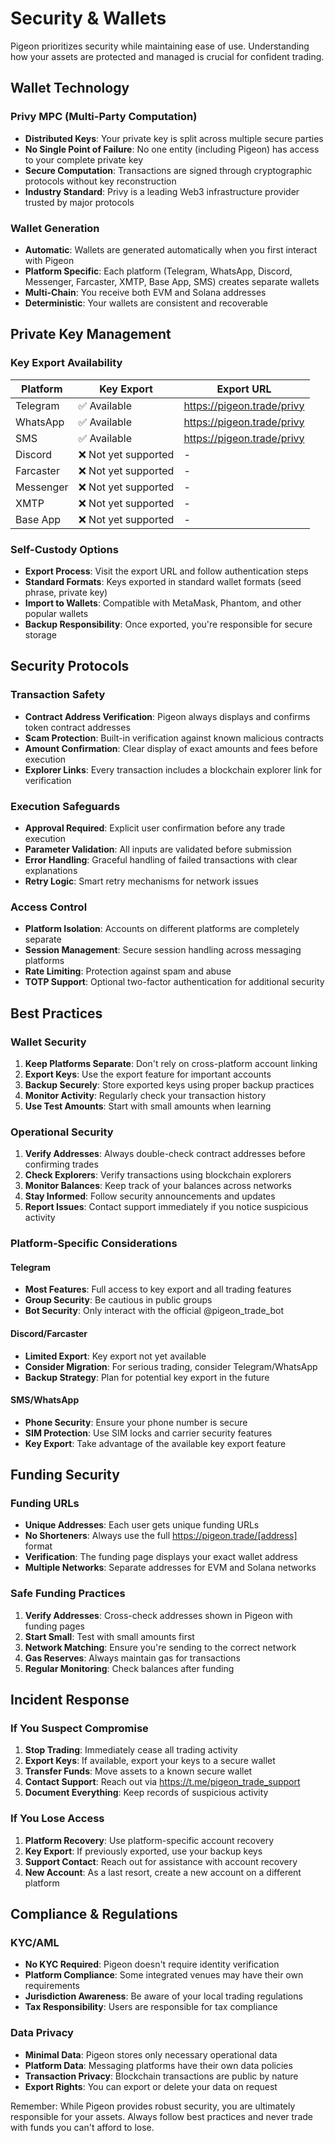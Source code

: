 # Security & Wallets

Pigeon prioritizes security while maintaining ease of use. Understanding how your assets are protected and managed is crucial for confident trading.

## Wallet Technology

### Privy MPC (Multi-Party Computation)

- **Distributed Keys**: Your private key is split across multiple secure parties
- **No Single Point of Failure**: No one entity (including Pigeon) has access to your complete private key
- **Secure Computation**: Transactions are signed through cryptographic protocols without key reconstruction
- **Industry Standard**: Privy is a leading Web3 infrastructure provider trusted by major protocols

### Wallet Generation

- **Automatic**: Wallets are generated automatically when you first interact with Pigeon
- **Platform Specific**: Each platform (Telegram, WhatsApp, Discord, Messenger, Farcaster, XMTP, Base App, SMS) creates separate wallets
- **Multi-Chain**: You receive both EVM and Solana addresses
- **Deterministic**: Your wallets are consistent and recoverable

## Private Key Management

### Key Export Availability

| Platform  | Key Export           | Export URL                 |
| --------- | -------------------- | -------------------------- |
| Telegram  | ✅ Available         | https://pigeon.trade/privy |
| WhatsApp  | ✅ Available         | https://pigeon.trade/privy |
| SMS       | ✅ Available         | https://pigeon.trade/privy |
| Discord   | ❌ Not yet supported | -                          |
| Farcaster | ❌ Not yet supported | -                          |
| Messenger | ❌ Not yet supported | -                          |
| XMTP      | ❌ Not yet supported | -                          |
| Base App  | ❌ Not yet supported | -                          |

### Self-Custody Options

- **Export Process**: Visit the export URL and follow authentication steps
- **Standard Formats**: Keys exported in standard wallet formats (seed phrase, private key)
- **Import to Wallets**: Compatible with MetaMask, Phantom, and other popular wallets
- **Backup Responsibility**: Once exported, you're responsible for secure storage

## Security Protocols

### Transaction Safety

- **Contract Address Verification**: Pigeon always displays and confirms token contract addresses
- **Scam Protection**: Built-in verification against known malicious contracts
- **Amount Confirmation**: Clear display of exact amounts and fees before execution
- **Explorer Links**: Every transaction includes a blockchain explorer link for verification

### Execution Safeguards

- **Approval Required**: Explicit user confirmation before any trade execution
- **Parameter Validation**: All inputs are validated before submission
- **Error Handling**: Graceful handling of failed transactions with clear explanations
- **Retry Logic**: Smart retry mechanisms for network issues

### Access Control

- **Platform Isolation**: Accounts on different platforms are completely separate
- **Session Management**: Secure session handling across messaging platforms
- **Rate Limiting**: Protection against spam and abuse
- **TOTP Support**: Optional two-factor authentication for additional security

## Best Practices

### Wallet Security

1. **Keep Platforms Separate**: Don't rely on cross-platform account linking
2. **Export Keys**: Use the export feature for important accounts
3. **Backup Securely**: Store exported keys using proper backup practices
4. **Monitor Activity**: Regularly check your transaction history
5. **Use Test Amounts**: Start with small amounts when learning

### Operational Security

1. **Verify Addresses**: Always double-check contract addresses before confirming trades
2. **Check Explorers**: Verify transactions using blockchain explorers
3. **Monitor Balances**: Keep track of your balances across networks
4. **Stay Informed**: Follow security announcements and updates
5. **Report Issues**: Contact support immediately if you notice suspicious activity

### Platform-Specific Considerations

#### Telegram

- **Most Features**: Full access to key export and all trading features
- **Group Security**: Be cautious in public groups
- **Bot Security**: Only interact with the official @pigeon_trade_bot

#### Discord/Farcaster

- **Limited Export**: Key export not yet available
- **Consider Migration**: For serious trading, consider Telegram/WhatsApp
- **Backup Strategy**: Plan for potential key export in the future

#### SMS/WhatsApp

- **Phone Security**: Ensure your phone number is secure
- **SIM Protection**: Use SIM locks and carrier security features
- **Key Export**: Take advantage of the available key export feature

## Funding Security

### Funding URLs

- **Unique Addresses**: Each user gets unique funding URLs
- **No Shorteners**: Always use the full https://pigeon.trade/[address] format
- **Verification**: The funding page displays your exact wallet address
- **Multiple Networks**: Separate addresses for EVM and Solana networks

### Safe Funding Practices

1. **Verify Addresses**: Cross-check addresses shown in Pigeon with funding pages
2. **Start Small**: Test with small amounts first
3. **Network Matching**: Ensure you're sending to the correct network
4. **Gas Reserves**: Always maintain gas for transactions
5. **Regular Monitoring**: Check balances after funding

## Incident Response

### If You Suspect Compromise

1. **Stop Trading**: Immediately cease all trading activity
2. **Export Keys**: If available, export your keys to a secure wallet
3. **Transfer Funds**: Move assets to a known secure wallet
4. **Contact Support**: Reach out via https://t.me/pigeon_trade_support
5. **Document Everything**: Keep records of suspicious activity

### If You Lose Access

1. **Platform Recovery**: Use platform-specific account recovery
2. **Key Export**: If previously exported, use your backup keys
3. **Support Contact**: Reach out for assistance with account recovery
4. **New Account**: As a last resort, create a new account on a different platform

## Compliance & Regulations

### KYC/AML

- **No KYC Required**: Pigeon doesn't require identity verification
- **Platform Compliance**: Some integrated venues may have their own requirements
- **Jurisdiction Awareness**: Be aware of your local trading regulations
- **Tax Responsibility**: Users are responsible for tax compliance

### Data Privacy

- **Minimal Data**: Pigeon stores only necessary operational data
- **Platform Data**: Messaging platforms have their own data policies
- **Transaction Privacy**: Blockchain transactions are public by nature
- **Export Rights**: You can export or delete your data on request

Remember: While Pigeon provides robust security, you are ultimately responsible for your assets. Always follow best practices and never trade with funds you can't afford to lose.
